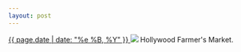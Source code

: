 ```yaml
---
layout: post
---
```


<p>
  <a href="/248">
    <time>{{ page.date | date: "%e %B, %Y" }}</time>
  </a>
  <a href="/248"><img src="{{ site.assets_url }}/248.jpg"/></a>
  <span>Hollywood Farmer's Market.</span>
</p>
